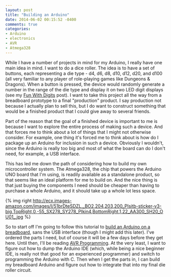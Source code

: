 ```yaml
---
layout: post
title: "Building an Arduino"
date: 2014-06-02 00:15:52 -0400
comments: true
categories: 
- Arduino
- electronics
- AVR
- Atmega328
---
```

While I have a number of projects in mind for my Arduino, I really have one main idea in mind.  I want to do a dice roller.  The idea is to have a set of buttons, each representing a die type - d4, d6, d8, d10, d12, d20, and d100 (all very familiar to any player of role-playing games like Dungeons & Dragons).  When a button is pressed, the device would randomly generate a number in the range of the die type and display it on two LED digit displays (see my [Fun With Digits](http://piduino.info/blog/2014/05/29/fun-with-digits/) post).  I want to take this project all the way from a breadboard prototype to a final "production" product.  I say production not because I actually plan to sell this, but I do want to construct something that would be a finished product that I could give away to several friends.

Part of the reason that the goal of a finished device is important to me is because I want to explore the entire process of making such a device.  And that forces me to think about a lot of things that I might not otherwise consider.  For example, one thing it's forced me to think about is how do I package up an Arduino for inclusion in such a device.  Obviously I wouldn't, since the Arduino is really too big and most of what the board can do I don't need, for example, a USB interface.

This has led me down the path of considering how to build my own microcontroller system.  The Atmega328, the chip that powers the Arduino UNO board that I'm using, is readily available as a standalone product, so that seems like an ideal platform for me to build on.  And the nice thing is that just buying the components I need should be cheaper than having to purchase a whole Arduino, and it should take up a whole lot less space.

{% img right http://ecx.images-amazon.com/images/I/51brDteSDZL._BO2,204,203,200_PIsitb-sticker-v3-big,TopRight,0,-55_SX278_SY278_PIkin4,BottomRight,1,22_AA300_SH20_OU01_.jpg %}

So to start off I'm going to follow this tutorial to [build an Arduino on a breadboard](http://arduino.cc/en/Main/Standalone), sans the USB interface (though I might add this later).  I've ordered the parts I need, but of course it will be a few days before they get here.  Until then, I'll be reading [AVR Programming](http://www.amazon.com/Make-Programming-Learning-Software-Hardware-ebook/dp/B00I2YHM2K/ref=sr_1_2?ie=UTF8&qid=1401686715&sr=8-2&keywords=avr).  At the very least, I want to figure out how to dump the Arduino IDE (which, while being a nice beginner IDE, is really not that good for an experienced programmer) and switch to programming the Arduino with C.  Then when I get the parts in, I can build my breadboard Arduino and figure out how to integrate that into my final die roller circuit.
